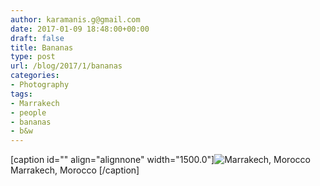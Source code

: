 ```yaml
---
author: karamanis.g@gmail.com
date: 2017-01-09 18:48:00+00:00
draft: false
title: Bananas
type: post
url: /blog/2017/1/bananas
categories:
- Photography
tags:
- Marrakech
- people
- bananas
- b&w
---
```


[caption id="" align="alignnone" width="1500.0"]![ Marrakech, Morocco  ](/images/2017-01-09-20171bananas/image-asset.jpeg)
 Marrakech, Morocco [/caption]

